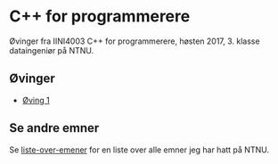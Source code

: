 # C++ for programmerere
Øvinger fra IINI4003 C++ for programmerere, høsten 2017, 3. klasse dataingeniør på NTNU.

## Øvinger
- [Øving 1](Øving%201)

## Se andre emner
Se [liste-over-emener](https://github.com/Knutakir/liste-over-emner) for en liste over alle emner jeg har hatt på NTNU.
